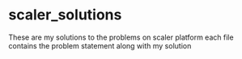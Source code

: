 # scaler_solutions
 These are my solutions to the problems on scaler platform
 each file contains the problem statement along with my solution

